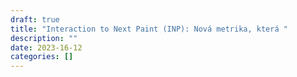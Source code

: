 ```yaml
---
draft: true
title: "Interaction to Next Paint (INP): Nová metrika, která "
description: ""
date: 2023-16-12
categories: []
---
```

